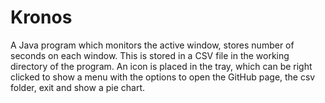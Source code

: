 # Kronos
A Java program which monitors the active window, stores number of seconds on each window. This is stored in a CSV file in the working directory of the program. An icon is placed in the tray, which can be right clicked to show a menu with the options to open the GitHub page, the csv folder, exit and show a pie chart.
